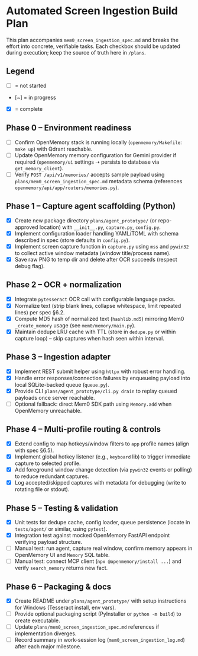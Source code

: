 # Automated Screen Ingestion Build Plan

This plan accompanies `mem0_screen_ingestion_spec.md` and breaks the effort into concrete, verifiable tasks. Each checkbox should be updated during execution; keep the source of truth here in `/plans`.

## Legend

- [ ] = not started
- [~] = in progress
- [x] = complete

## Phase 0 – Environment readiness

- [ ] Confirm OpenMemory stack is running locally (`openmemory/Makefile`: `make up`) with Qdrant reachable.
- [ ] Update OpenMemory memory configuration for Gemini provider if required (`openmemory/ui` settings ➝ persists to database via `get_memory_client`).
- [ ] Verify `POST /api/v1/memories/` accepts sample payload using `plans/mem0_screen_ingestion_spec.md` metadata schema (references `openmemory/api/app/routers/memories.py`).

## Phase 1 – Capture agent scaffolding (Python)

- [x] Create new package directory `plans/agent_prototype/` (or repo-approved location) with `__init__.py`, `capture.py`, `config.py`.
- [x] Implement configuration loader handling YAML/TOML with schema described in spec (store defaults in `config.py`).
- [x] Implement screen capture function in `capture.py` using `mss` and `pywin32` to collect active window metadata (window title/process name).
- [x] Save raw PNG to temp dir and delete after OCR succeeds (respect debug flag).

## Phase 2 – OCR + normalization

- [x] Integrate `pytesseract` OCR call with configurable language packs.
- [x] Normalize text (strip blank lines, collapse whitespace, limit repeated lines) per spec §6.2.
- [x] Compute MD5 hash of normalized text (`hashlib.md5`) mirroring Mem0 `_create_memory` usage (see `mem0/memory/main.py`).
- [x] Maintain dedupe LRU cache with TTL (store in `dedupe.py` or within capture loop) – skip captures when hash seen within interval.

## Phase 3 – Ingestion adapter

- [x] Implement REST submit helper using `httpx` with robust error handling.
- [x] Handle error responses/connection failures by enqueueing payload into local SQLite-backed queue (`queue.py`).
- [x] Provide CLI `plans/agent_prototype/cli.py drain` to replay queued payloads once server reachable.
- [ ] Optional fallback: direct Mem0 SDK path using `Memory.add` when OpenMemory unreachable.

## Phase 4 – Multi-profile routing & controls

- [x] Extend config to map hotkeys/window filters to `app` profile names (align with spec §6.5).
- [x] Implement global hotkey listener (e.g., `keyboard` lib) to trigger immediate capture to selected profile.
- [x] Add foreground window change detection (via `pywin32` events or polling) to reduce redundant captures.
- [x] Log accepted/skipped captures with metadata for debugging (write to rotating file or stdout).

## Phase 5 – Testing & validation

- [x] Unit tests for dedupe cache, config loader, queue persistence (locate in `tests/agent/` or similar, using `pytest`).
- [x] Integration test against mocked OpenMemory FastAPI endpoint verifying payload structure.
- [ ] Manual test: run agent, capture real window, confirm memory appears in OpenMemory UI and `Memory` SQL table.
- [ ] Manual test: connect MCP client (`npx @openmemory/install ...`) and verify `search_memory` returns new fact.

## Phase 6 – Packaging & docs

- [x] Create README under `plans/agent_prototype/` with setup instructions for Windows (Tesseract install, env vars).
- [ ] Provide optional packaging script (PyInstaller or `python -m build`) to create executable.
- [ ] Update `plans/mem0_screen_ingestion_spec.md` references if implementation diverges.
- [ ] Record summary in work-session log (`mem0_screen_ingestion_log.md`) after each major milestone.
